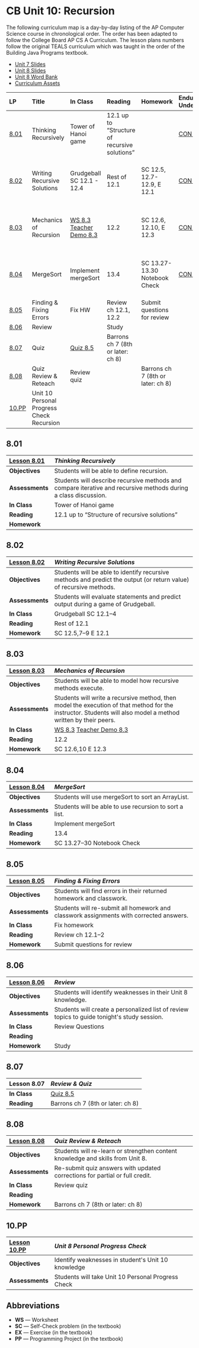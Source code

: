 # CB Unit 10: Recursion

The following curriculum map is a day-by-day listing of the AP Computer Science course in
chronological order. The order has been adapted to follow the College Board AP CS A Curriculum. The lesson plans numbers follow the original TEALS curriculum which was taught in the order of the Building Java Programs textbook.  

- [Unit 7 Slides][]
- [Unit 8 Slides][]
- [Unit 8 Word Bank][]
- [Curriculum Assets][]

| LP | Title | In Class | Reading | Homework | Enduring Understanding | Learning Objective | Essential knowledge |
| :-- | :-- | :----- | :--- | :----- | :-- | :-- | :-- |
| [8.01][] |Thinking Recursively|Tower of Hanoi game|12.1 up to “Structure of recursive solutions”||[CON-2][]|[CON-2.O][]|[CON-2.O.1][],[CON-2.O.2][],[CON-2.O.3][],[CON-2.O.4][],[CON-2.O.5][]
| [8.02][] |Writing Recursive Solutions|Grudgeball SC 12.1 - 12.4|Rest of 12.1|SC 12.5, 12.7-12.9, E 12.1|[CON-2][]|[CON-2.O][]|[CON-2.O.1][],[CON-2.O.2][],[CON-2.O.3][],[CON-2.O.4][],[CON-2.O.5][]
| [8.03][] |Mechanics of Recursion|[WS 8.3][] [Teacher Demo 8.3][]|12.2|SC 12.6, 12.10, E 12.3|[CON-2][]|[CON-2.O][]|[CON-2.O.1][],[CON-2.O.2][],[CON-2.O.3][],[CON-2.O.4][],[CON-2.O.5][]
| [8.04][] |MergeSort|Implement mergeSort|13.4|SC 13.27-13.30 Notebook Check|[CON-2][]|[CON-2.P][],[CON-2.Q][]|[CON-2.P.1][],[CON-2.P.2][],[CON-2.P.3][],[CON-2.P.4][],[CON-2.Q.1][]
| [8.05][] |Finding & Fixing Errors|Fix HW|Review ch 12.1, 12.2|Submit questions for review| | | |
| [8.06][] |Review||Study|| | | |
| [8.07][] |Quiz|[Quiz 8.5][]|Barrons ch 7 (8th or later: ch 8)|| | | |
| [8.08][] |Quiz Review & Reteach|Review quiz||Barrons ch 7 (8th or later: ch 8)|| | | |
| [10.PP][] | Unit 10 Personal Progress Check Recursion || | | | | |

## 8.01

| [Lesson 8.01][]   | _Thinking Recursively_
|:----------------|:-----------------------------
| **Objectives**  | Students will be able to define recursion.
| **Assessments** | Students will describe recursive methods and compare iterative and recursive methods during a class discussion.
| **In Class**    | Tower of Hanoi game
| **Reading**     | 12.1 up to “Structure of recursive solutions”
| **Homework**    |

## 8.02

| [Lesson 8.02][]   | _Writing Recursive Solutions_
|:----------------|:-----------------------------
| **Objectives**  | Students will be able to identify recursive methods and predict the output (or return value) of recursive methods.
| **Assessments** | Students will evaluate statements and predict output during a game of Grudgeball.
| **In Class**    | Grudgeball SC 12.1–4
| **Reading**     | Rest of 12.1
| **Homework**    | SC 12.5,7–9 E 12.1

## 8.03

| [Lesson 8.03][]   | _Mechanics of Recursion_
|:----------------|:-----------------------------
| **Objectives**  | Students will be able to model how recursive methods execute.
| **Assessments** | Students will write a recursive method, then model the execution of that method for the instructor. Students will also model a method written by their peers.
| **In Class**    | [WS 8.3][] [Teacher Demo 8.3][]
| **Reading**     | 12.2
| **Homework**    | SC 12.6,10 E 12.3

## 8.04

| [Lesson 8.04][]   | _MergeSort_
|:----------------|:-----------------------------
| **Objectives**  | Students will use mergeSort to sort an ArrayList.
| **Assessments** | Students will be able to use recursion to sort a list.
| **In Class**    | Implement mergeSort
| **Reading**     | 13.4
| **Homework**    | SC 13.27–30 Notebook Check

## 8.05

| [Lesson 8.05][]   | _Finding & Fixing Errors_
|:----------------|:-----------------------------
| **Objectives**  | Students will find errors in their returned homework and classwork.
| **Assessments** | Students will re-submit all homework and classwork assignments with corrected answers.
| **In Class**    | Fix homework
| **Reading**     | Review ch 12.1–2
| **Homework**    | Submit questions for review

## 8.06

| [Lesson 8.06][]   | _Review_
|:----------------|:-----------------------------
| **Objectives**  | Students will identify weaknesses in their Unit 8 knowledge.
| **Assessments** | Students will create a personalized list of review topics to guide tonight's study session.
| **In Class**    | Review Questions
| **Reading**     |
| **Homework**    | Study

## 8.07

| Lesson 8.07     | _Review & Quiz_
|:----------------|:-----------------------------
| **In Class**    | [Quiz 8.5][]
| **Reading**    | Barrons ch 7 (8th or later: ch 8)

## 8.08

| [Lesson 8.08][]   | _Quiz Review & Reteach_
|:----------------|:-----------------------------
| **Objectives**  | Students will re-learn or strengthen content knowledge and skills from Unit 8.
| **Assessments** | Re-submit quiz answers with updated corrections for partial or full credit.
| **In Class**    | Review quiz
| **Reading**     |
| **Homework**    | Barrons ch 7 (8th or later: ch 8)

## 10.PP

| [Lesson 10.PP][]   | _Unit 8 Personal Progress Check_
|:----------------|:-----------------------------
| **Objectives**  | Identify weaknesses in student's Unit 10 knowledge
| **Assessments** | Students will take Unit 10 Personal Progress Check

## Abbreviations

- **WS** — Worksheet
- **SC** — Self-Check problem (in the textbook)
- **EX** — Exercise (in the textbook)
- **PP** — Programming Project (in the textbook)


[8.00]: Unit8/Lesson-800.md
[8.01]: Unit8/Lesson-801.md
[8.02]: Unit8/Lesson-802.md
[8.03]: Unit8/Lesson-803.md
[8.04]: Unit8/Lesson-804.md
[8.05]: Unit8/Lesson-805.md
[8.06]: Unit8/Lesson-806.md
[8.07]: #807
[8.08]: Unit8/Lesson-808.md
[Curriculum Assets]: ../Assets.md

[Lesson 8.00]: Unit8/Lesson-800.md
[Lesson 8.01]: Unit8/Lesson-801.md
[Lesson 8.02]: Unit8/Lesson-802.md
[Lesson 8.03]: Unit8/Lesson-803.md
[Lesson 8.04]: Unit8/Lesson-804.md
[Lesson 8.05]: Unit8/Lesson-805.md
[Lesson 8.06]: Unit8/Lesson-806.md
[Lesson 8.08]: Unit8/Lesson-808.md

[10.PP]: Lesson-10PP.md
[Lesson 10.PP]: Lesson-10PP.md

[Quiz 8.5]: https://raw.githubusercontent.com/TEALSK12/apcsa-public/master/curriculum/Unit8/Quiz%208.5.docx
[Teacher Demo 8.3]: https://raw.githubusercontent.com/TEALSK12/apcsa-public/master/curriculum/Unit8/Teacher%20Demo%208.3.docx
[Unit 7 Slides]:    https://raw.githubusercontent.com/TEALSK12/apcsa-public/master/curriculum/Unit7/Unit7.pptx
[Unit 8 Slides]:    https://raw.githubusercontent.com/TEALSK12/apcsa-public/master/curriculum/Unit8/Unit8.pptx
[Unit 8 Word Bank]: https://raw.githubusercontent.com/TEALSK12/apcsa-public/master/curriculum/Unit8/Unit%208%20Word%20Bank.docx
[WS 8.3]:   https://raw.githubusercontent.com/TEALSK12/apcsa-public/master/curriculum/Unit8/WS%208.3.docx

[CON-1.A.1]:eu_lo_ek.md#con-1a1
[CON-1.A.2]:eu_lo_ek.md#con-1a2
[CON-1.A.3]:eu_lo_ek.md#con-1a3
[CON-1.A.4]:eu_lo_ek.md#con-1a4
[CON-1.A.5]:eu_lo_ek.md#con-1a5
[CON-1.A.6]:eu_lo_ek.md#con-1a6
[CON-1.A.7]:eu_lo_ek.md#con-1a7
[CON-1.A.8]:eu_lo_ek.md#con-1a8
[CON-1.A]:eu_lo_ek.md#con-1a
[CON-1.B.1]:eu_lo_ek.md#con-1b1
[CON-1.B.2]:eu_lo_ek.md#con-1b2
[CON-1.B.3]:eu_lo_ek.md#con-1b3
[CON-1.B.4]:eu_lo_ek.md#con-1b4
[CON-1.B.5]:eu_lo_ek.md#con-1b5
[CON-1.B]:eu_lo_ek.md#con-1b
[CON-1.C.1]:eu_lo_ek.md#con-1c1
[CON-1.C.2]:eu_lo_ek.md#con-1c2
[CON-1.C.3]:eu_lo_ek.md#con-1c3
[CON-1.C.4]:eu_lo_ek.md#con-1c4
[CON-1.C.5]:eu_lo_ek.md#con-1c5
[CON-1.C.6]:eu_lo_ek.md#con-1c6
[CON-1.C]:eu_lo_ek.md#con-1c
[CON-1.D.1]:eu_lo_ek.md#con-1d1
[CON-1.D.2]:eu_lo_ek.md#con-1d2
[CON-1.D.3]:eu_lo_ek.md#con-1d3
[CON-1.D.4]:eu_lo_ek.md#con-1d4
[CON-1.D]:eu_lo_ek.md#con-1d
[CON-1.E.1]:eu_lo_ek.md#con-1e1
[CON-1.E.2]:eu_lo_ek.md#con-1e2
[CON-1.E.3]:eu_lo_ek.md#con-1e3
[CON-1.E]:eu_lo_ek.md#con-1e
[CON-1.F.1]:eu_lo_ek.md#con-1f1
[CON-1.F.2]:eu_lo_ek.md#con-1f2
[CON-1.F.3]:eu_lo_ek.md#con-1f3
[CON-1.F]:eu_lo_ek.md#con-1f
[CON-1.G.1]:eu_lo_ek.md#con-1g1
[CON-1.G.2]:eu_lo_ek.md#con-1g2
[CON-1.G.3]:eu_lo_ek.md#con-1g3
[CON-1.G]:eu_lo_ek.md#con-1g
[CON-1.H.1]:eu_lo_ek.md#con-1h1
[CON-1.H.2]:eu_lo_ek.md#con-1h2
[CON-1.H.3]:eu_lo_ek.md#con-1h3
[CON-1.H.4]:eu_lo_ek.md#con-1h4
[CON-1.H]:eu_lo_ek.md#con-1h
[CON-1]:eu_lo_ek.md#con-1
[CON-2.A.1]:eu_lo_ek.md#con-2a1
[CON-2.A.2]:eu_lo_ek.md#con-2a2
[CON-2.A.3]:eu_lo_ek.md#con-2a3
[CON-2.A.4]:eu_lo_ek.md#con-2a4
[CON-2.A.5]:eu_lo_ek.md#con-2a5
[CON-2.A]:eu_lo_ek.md#con-2a
[CON-2.B]:eu_lo_ek.md#con-2b
[CON-2.C.1]:eu_lo_ek.md#con-2c1
[CON-2.C.2]:eu_lo_ek.md#con-2c2
[CON-2.C.3]:eu_lo_ek.md#con-2c3
[CON-2.C.4]:eu_lo_ek.md#con-2c4
[CON-2.C.5]:eu_lo_ek.md#con-2c5
[CON-2.C]:eu_lo_ek.md#con-2c
[CON-2.D.1]:eu_lo_ek.md#con-2d1
[CON-2.D.2]:eu_lo_ek.md#con-2d2
[CON-2.D]:eu_lo_ek.md#con-2d
[CON-2.E.1]:eu_lo_ek.md#con-2e1
[CON-2.E.2]:eu_lo_ek.md#con-2e2
[CON-2.E.3]:eu_lo_ek.md#con-2e3
[CON-2.E.4]:eu_lo_ek.md#con-2e4
[CON-2.E.5]:eu_lo_ek.md#con-2e5
[CON-2.E]:eu_lo_ek.md#con-2e
[CON-2.F.1]:eu_lo_ek.md#con-2f1
[CON-2.F]:eu_lo_ek.md#con-2f
[CON-2.G.1]:eu_lo_ek.md#con-2g1
[CON-2.G.2]:eu_lo_ek.md#con-2g2
[CON-2.G]:eu_lo_ek.md#con-2g
[CON-2.H.1]:eu_lo_ek.md#con-2h1
[CON-2.H]:eu_lo_ek.md#con-2h
[CON-2.I.1.i]:eu_lo_ek.md#con-2i1i
[CON-2.I.1.ii]:eu_lo_ek.md#con-2i1ii
[CON-2.I.1.iii]:eu_lo_ek.md#con-2i1iii
[CON-2.I.1.iv]:eu_lo_ek.md#con-2i1iv
[CON-2.I.1.v]:eu_lo_ek.md#con-2i1v
[CON-2.I.1.vi]:eu_lo_ek.md#con-2i1vi
[CON-2.I.1.vii]:eu_lo_ek.md#con-2i1vii
[CON-2.I.1]:eu_lo_ek.md#con-2i1
[CON-2.I.2.i]:eu_lo_ek.md#con-2i2i
[CON-2.I.2.ii]:eu_lo_ek.md#con-2i2ii
[CON-2.I.2]:eu_lo_ek.md#con-2i2
[CON-2.I]:eu_lo_ek.md#con-2i
[CON-2.J.1]:eu_lo_ek.md#con-2j1
[CON-2.J.2]:eu_lo_ek.md#con-2j2
[CON-2.J]:eu_lo_ek.md#con-2j
[CON-2.K.1]:eu_lo_ek.md#con-2k1
[CON-2.K.2]:eu_lo_ek.md#con-2k2
[CON-2.K]:eu_lo_ek.md#con-2k
[CON-2.L.1]:eu_lo_ek.md#con-2l1
[CON-2.L]:eu_lo_ek.md#con-2l
[CON-2.M.1]:eu_lo_ek.md#con-2m1
[CON-2.M]:eu_lo_ek.md#con-2m
[CON-2.N.1]:eu_lo_ek.md#con-2n1
[CON-2.N.2]:eu_lo_ek.md#con-2n2
[CON-2.N]:eu_lo_ek.md#con-2n
[CON-2.O.1]:eu_lo_ek.md#con-2o1
[CON-2.O.2]:eu_lo_ek.md#con-2o2
[CON-2.O.3]:eu_lo_ek.md#con-2o3
[CON-2.O.4]:eu_lo_ek.md#con-2o4
[CON-2.O.5]:eu_lo_ek.md#con-2o5
[CON-2.O]:eu_lo_ek.md#con-2o
[CON-2.P.1]:eu_lo_ek.md#con-2p1
[CON-2.P.2]:eu_lo_ek.md#con-2p2
[CON-2.P.3]:eu_lo_ek.md#con-2p3
[CON-2.P.4]:eu_lo_ek.md#con-2p4
[CON-2.P]:eu_lo_ek.md#con-2p
[CON-2.Q.1]:eu_lo_ek.md#con-2q1
[CON-2.Q]:eu_lo_ek.md#con-2q
[CON-2]:eu_lo_ek.md#con-2
[IOC-1.A.1]:eu_lo_ek.md#ioc-1a1
[IOC-1.A.2]:eu_lo_ek.md#ioc-1a2
[IOC-1.A.3]:eu_lo_ek.md#ioc-1a3
[IOC-1.A]:eu_lo_ek.md#ioc-1a
[IOC-1.B.1]:eu_lo_ek.md#ioc-1b1
[IOC-1.B.2]:eu_lo_ek.md#ioc-1b2
[IOC-1.B]:eu_lo_ek.md#ioc-1b
[IOC-1]:eu_lo_ek.md#ioc-1
[MOD-1.A.1]:eu_lo_ek.md#mod-1a1
[MOD-1.A.2]:eu_lo_ek.md#mod-1a2
[MOD-1.A]:eu_lo_ek.md#mod-1a
[MOD-1.B.1]:eu_lo_ek.md#mod-1b1
[MOD-1.B.2]:eu_lo_ek.md#mod-1b2
[MOD-1.B]:eu_lo_ek.md#mod-1b
[MOD-1.C.1]:eu_lo_ek.md#mod-1c1
[MOD-1.C.2]:eu_lo_ek.md#mod-1c2
[MOD-1.C.3]:eu_lo_ek.md#mod-1c3
[MOD-1.C.4]:eu_lo_ek.md#mod-1c4
[MOD-1.C.5]:eu_lo_ek.md#mod-1c5
[MOD-1.C.6]:eu_lo_ek.md#mod-1c6
[MOD-1.C]:eu_lo_ek.md#mod-1c
[MOD-1.D.1]:eu_lo_ek.md#mod-1d1
[MOD-1.D.2]:eu_lo_ek.md#mod-1d2
[MOD-1.D.3]:eu_lo_ek.md#mod-1d3
[MOD-1.D.4]:eu_lo_ek.md#mod-1d4
[MOD-1.D]:eu_lo_ek.md#mod-1d
[MOD-1.E.1]:eu_lo_ek.md#mod-1e1
[MOD-1.E.2]:eu_lo_ek.md#mod-1e2
[MOD-1.E.3]:eu_lo_ek.md#mod-1e3
[MOD-1.E.4]:eu_lo_ek.md#mod-1e4
[MOD-1.E.5]:eu_lo_ek.md#mod-1e5
[MOD-1.E.6]:eu_lo_ek.md#mod-1e6
[MOD-1.E.7]:eu_lo_ek.md#mod-1e7
[MOD-1.E.8]:eu_lo_ek.md#mod-1e8
[MOD-1.E]:eu_lo_ek.md#mod-1e
[MOD-1.F.1]:eu_lo_ek.md#mod-1f1
[MOD-1.F.2]:eu_lo_ek.md#mod-1f2
[MOD-1.F.3]:eu_lo_ek.md#mod-1f3
[MOD-1.F]:eu_lo_ek.md#mod-1f
[MOD-1.G.1]:eu_lo_ek.md#mod-1g1
[MOD-1.G]:eu_lo_ek.md#mod-1g
[MOD-1.H.1]:eu_lo_ek.md#mod-1h1
[MOD-1.H]:eu_lo_ek.md#mod-1h
[MOD-1]:eu_lo_ek.md#mod-1
[MOD-2.A.1]:eu_lo_ek.md#mod-2a1
[MOD-2.A.2]:eu_lo_ek.md#mod-2a2
[MOD-2.A.3]:eu_lo_ek.md#mod-2a3
[MOD-2.A.4]:eu_lo_ek.md#mod-2a4
[MOD-2.A.5]:eu_lo_ek.md#mod-2a5
[MOD-2.A.6]:eu_lo_ek.md#mod-2a6
[MOD-2.A]:eu_lo_ek.md#mod-2a
[MOD-2.B.1]:eu_lo_ek.md#mod-2b1
[MOD-2.B.2]:eu_lo_ek.md#mod-2b2
[MOD-2.B.3]:eu_lo_ek.md#mod-2b3
[MOD-2.B.4]:eu_lo_ek.md#mod-2b4
[MOD-2.B.5]:eu_lo_ek.md#mod-2b5
[MOD-2.B]:eu_lo_ek.md#mod-2b
[MOD-2.C.1]:eu_lo_ek.md#mod-2c1
[MOD-2.C.2]:eu_lo_ek.md#mod-2c2
[MOD-2.C.3]:eu_lo_ek.md#mod-2c3
[MOD-2.C.4]:eu_lo_ek.md#mod-2c4
[MOD-2.C.5]:eu_lo_ek.md#mod-2c5
[MOD-2.C]:eu_lo_ek.md#mod-2c
[MOD-2.D.1]:eu_lo_ek.md#mod-2d1
[MOD-2.D.2]:eu_lo_ek.md#mod-2d2
[MOD-2.D.3]:eu_lo_ek.md#mod-2d3
[MOD-2.D.4]:eu_lo_ek.md#mod-2d4
[MOD-2.D.5]:eu_lo_ek.md#mod-2d5
[MOD-2.D.6]:eu_lo_ek.md#mod-2d6
[MOD-2.D.7]:eu_lo_ek.md#mod-2d7
[MOD-2.D:]:eu_lo_ek.md#mod-2d:
[MOD-2.D]:eu_lo_ek.md#mod-2d
[MOD-2.E.1]:eu_lo_ek.md#mod-2e1
[MOD-2.E.2]:eu_lo_ek.md#mod-2e2
[MOD-2.E]:eu_lo_ek.md#mod-2e
[MOD-2.F.1]:eu_lo_ek.md#mod-2f1
[MOD-2.F.2]:eu_lo_ek.md#mod-2f2
[MOD-2.F.3]:eu_lo_ek.md#mod-2f3
[MOD-2.F.4]:eu_lo_ek.md#mod-2f4
[MOD-2.F]:eu_lo_ek.md#mod-2f
[MOD-2.G.1]:eu_lo_ek.md#mod-2g1
[MOD-2.G.2]:eu_lo_ek.md#mod-2g2
[MOD-2.G.3]:eu_lo_ek.md#mod-2g3
[MOD-2.G.4]:eu_lo_ek.md#mod-2g4
[MOD-2.G.5]:eu_lo_ek.md#mod-2g5
[MOD-2.G]:eu_lo_ek.md#mod-2g
[MOD-2.H.1]:eu_lo_ek.md#mod-2h1
[MOD-2.H]:eu_lo_ek.md#mod-2h
[MOD-2]:eu_lo_ek.md#mod-2
[MOD-3.A.1]:eu_lo_ek.md#mod-3a1
[MOD-3.A.2]:eu_lo_ek.md#mod-3a2
[MOD-3.A.3]:eu_lo_ek.md#mod-3a3
[MOD-3.A.4]:eu_lo_ek.md#mod-3a4
[MOD-3.A]:eu_lo_ek.md#mod-3a
[MOD-3.B.1]:eu_lo_ek.md#mod-3b1
[MOD-3.B.10]:eu_lo_ek.md#mod-3b10
[MOD-3.B.14]:eu_lo_ek.md#mod-3b14
[MOD-3.B.15]:eu_lo_ek.md#mod-3b15
[MOD-3.B.2]:eu_lo_ek.md#mod-3b2
[MOD-3.B.3]:eu_lo_ek.md#mod-3b3
[MOD-3.B.4]:eu_lo_ek.md#mod-3b4
[MOD-3.B.5]:eu_lo_ek.md#mod-3b5
[MOD-3.B.6]:eu_lo_ek.md#mod-3b6
[MOD-3.B.7]:eu_lo_ek.md#mod-3b7
[MOD-3.B.8]:eu_lo_ek.md#mod-3b8
[MOD-3.B.9]:eu_lo_ek.md#mod-3b9
[MOD-3.B]:eu_lo_ek.md#mod-3b
[MOD-3.C.1]:eu_lo_ek.md#mod-3c1
[MOD-3.C.2]:eu_lo_ek.md#mod-3c2
[MOD-3.C.3]:eu_lo_ek.md#mod-3c3
[MOD-3.C.4]:eu_lo_ek.md#mod-3c4
[MOD-3.C]:eu_lo_ek.md#mod-3c
[MOD-3.D.1]:eu_lo_ek.md#mod-3d1
[MOD-3.D.2]:eu_lo_ek.md#mod-3d2
[MOD-3.D.3]:eu_lo_ek.md#mod-3d3
[MOD-3.D]:eu_lo_ek.md#mod-3d
[MOD-3.E.1]:eu_lo_ek.md#mod-3e1
[MOD-3.E.2]:eu_lo_ek.md#mod-3e2
[MOD-3.E.3]:eu_lo_ek.md#mod-3e3
[MOD-3.E.4]:eu_lo_ek.md#mod-3e4
[MOD-3.E]:eu_lo_ek.md#mod-3e
[MOD-3]:eu_lo_ek.md#mod-3
[VAR-1.A.1]:eu_lo_ek.md#var-1a1
[VAR-1.A]:eu_lo_ek.md#var-1a
[VAR-1.B.1]:eu_lo_ek.md#var-1b1
[VAR-1.B.2]:eu_lo_ek.md#var-1b2
[VAR-1.B.3]:eu_lo_ek.md#var-1b3
[VAR-1.B]:eu_lo_ek.md#var-1b
[VAR-1.C.1]:eu_lo_ek.md#var-1c1
[VAR-1.C.2]:eu_lo_ek.md#var-1c2
[VAR-1.C.3]:eu_lo_ek.md#var-1c3
[VAR-1.C.4]:eu_lo_ek.md#var-1c4
[VAR-1.C]:eu_lo_ek.md#var-1c
[VAR-1.D.1]:eu_lo_ek.md#var-1d1
[VAR-1.D.2]:eu_lo_ek.md#var-1d2
[VAR-1.D]:eu_lo_ek.md#var-1d
[VAR-1.E.1]:eu_lo_ek.md#var-1e1
[VAR-1.E.10]:eu_lo_ek.md#var-1e10
[VAR-1.E.11]:eu_lo_ek.md#var-1e11
[VAR-1.E.12.i]:eu_lo_ek.md#var-1e12i
[VAR-1.E.12.ii]:eu_lo_ek.md#var-1e12ii
[VAR-1.E.12.iii]:eu_lo_ek.md#var-1e12iii
[VAR-1.E.12]:eu_lo_ek.md#var-1e12
[VAR-1.E.13]:eu_lo_ek.md#var-1e13
[VAR-1.E.2]:eu_lo_ek.md#var-1e2
[VAR-1.E.3]:eu_lo_ek.md#var-1e3
[VAR-1.E.4]:eu_lo_ek.md#var-1e4
[VAR-1.E.5]:eu_lo_ek.md#var-1e5
[VAR-1.E]:eu_lo_ek.md#var-1e
[VAR-1.F.1]:eu_lo_ek.md#var-1f1
[VAR-1.F.2]:eu_lo_ek.md#var-1f2
[VAR-1.F]:eu_lo_ek.md#var-1f
[VAR-1.G.1]:eu_lo_ek.md#var-1g1
[VAR-1.G.2]:eu_lo_ek.md#var-1g2
[VAR-1.G.3]:eu_lo_ek.md#var-1g3
[VAR-1.G.4]:eu_lo_ek.md#var-1g4
[VAR-1.G]:eu_lo_ek.md#var-1g
[VAR-1.H.1]:eu_lo_ek.md#var-1h1
[VAR-1.H.2]:eu_lo_ek.md#var-1h2
[VAR-1.H]:eu_lo_ek.md#var-1h
[VAR-1]:eu_lo_ek.md#var-1
[VAR-2.A.1]:eu_lo_ek.md#var-2a1
[VAR-2.A.2]:eu_lo_ek.md#var-2a2
[VAR-2.A.3]:eu_lo_ek.md#var-2a3
[VAR-2.A.4]:eu_lo_ek.md#var-2a4
[VAR-2.A.5]:eu_lo_ek.md#var-2a5
[VAR-2.A.6]:eu_lo_ek.md#var-2a6
[VAR-2.A.7]:eu_lo_ek.md#var-2a7
[VAR-2.A]:eu_lo_ek.md#var-2a
[VAR-2.B.1]:eu_lo_ek.md#var-2b1
[VAR-2.B.2]:eu_lo_ek.md#var-2b2
[VAR-2.B.3]:eu_lo_ek.md#var-2b3
[VAR-2.B]:eu_lo_ek.md#var-2b
[VAR-2.C.1]:eu_lo_ek.md#var-2c1
[VAR-2.C.2]:eu_lo_ek.md#var-2c2
[VAR-2.C.3]:eu_lo_ek.md#var-2c3
[VAR-2.C.4]:eu_lo_ek.md#var-2c4
[VAR-2.C]:eu_lo_ek.md#var-2c
[VAR-2.D.1]:eu_lo_ek.md#var-2d1
[VAR-2.D.2]:eu_lo_ek.md#var-2d2
[VAR-2.D.3]:eu_lo_ek.md#var-2d3
[VAR-2.D.4]:eu_lo_ek.md#var-2d4
[VAR-2.D.5]:eu_lo_ek.md#var-2d5
[VAR-2.D.6]:eu_lo_ek.md#var-2d6
[VAR-2.D.7]:eu_lo_ek.md#var-2d7
[VAR-2.D]:eu_lo_ek.md#var-2d
[VAR-2.E.1]:eu_lo_ek.md#var-2e1
[VAR-2.E.2]:eu_lo_ek.md#var-2e2
[VAR-2.E.3]:eu_lo_ek.md#var-2e3
[VAR-2.E.4]:eu_lo_ek.md#var-2e4
[VAR-2.E]:eu_lo_ek.md#var-2e
[VAR-2.F.1]:eu_lo_ek.md#var-2f1
[VAR-2.F.2]:eu_lo_ek.md#var-2f2
[VAR-2.F.3]:eu_lo_ek.md#var-2f3
[VAR-2.F.4]:eu_lo_ek.md#var-2f4
[VAR-2.F.5]:eu_lo_ek.md#var-2f5
[VAR-2.F]:eu_lo_ek.md#var-2f
[VAR-2.G.1]:eu_lo_ek.md#var-2g1
[VAR-2.G.2]:eu_lo_ek.md#var-2g2
[VAR-2.G.3]:eu_lo_ek.md#var-2g3
[VAR-2.G]:eu_lo_ek.md#var-2g
[VAR-2]:eu_lo_ek.md#var-2
